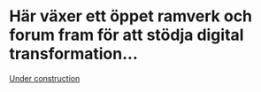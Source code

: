 # Här växer ett öppet ramverk och forum fram för att stödja digital transformation...
[Under construction]("/pic/maintanace.png)
